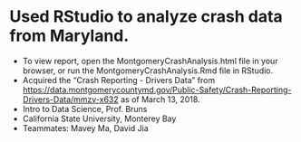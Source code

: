 # Used RStudio to analyze crash data from Maryland.
* To view report, open the MontgomeryCrashAnalysis.html file in your browser, or run the MontgomeryCrashAnalysis.Rmd file in RStudio.
* Acquired the “Crash Reporting - Drivers Data” from https://data.montgomerycountymd.gov/Public-Safety/Crash-Reporting-Drivers-Data/mmzv-x632 as of March 13, 2018.
* Intro to Data Science, Prof. Bruns
* California State University, Monterey Bay 
* Teammates: Mavey Ma, David Jia
